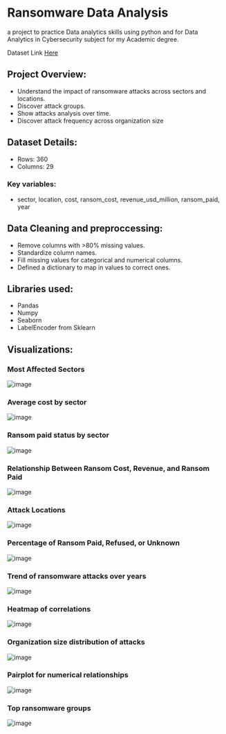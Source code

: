 # Ransomware Data Analysis 

a project to practice Data analytics skills using python and for Data Analytics in Cybersecurity subject for my Academic degree.

Dataset Link [Here](https://www.kaggle.com/datasets/joebeachcapital/ransomware-attacks/data)

## Project Overview:
* Understand the impact of ransomware attacks across sectors and locations.
* Discover attack groups.
* Show attacks analysis over time.
* Discover attack frequency across organization size

## Dataset Details:
* Rows: 360
* Columns: 29
### Key variables:
* sector, location, cost, ransom_cost, revenue_usd_million, ransom_paid, year

## Data Cleaning and preproccessing: 
* Remove columns with >80% missing values.
* Standardize column names.
* Fill missing values for categorical and numerical columns.
* Defined a dictionary to map in values to correct ones.

## Libraries used:
* Pandas
* Numpy
* Seaborn
* LabelEncoder from Sklearn

## Visualizations:

### Most Affected Sectors
![image](https://github.com/user-attachments/assets/992d5859-2847-4554-86ae-ba8d71d685b9)

### Average cost by sector
![image](https://github.com/user-attachments/assets/87aaebf4-a3e1-4773-b207-ad7fb5c830e5)

### Ransom paid status by sector
![image](https://github.com/user-attachments/assets/f116eb6c-1cd9-4a2c-8044-6c3c166e6fd6)

### Relationship Between Ransom Cost, Revenue, and Ransom Paid
![image](https://github.com/user-attachments/assets/2ed39975-8412-4ec8-8ec8-1394c82b21ec)

### Attack Locations
![image](https://github.com/user-attachments/assets/d1c35a0e-a5a6-4a16-a78e-0d9e149c4540)

### Percentage of Ransom Paid, Refused, or Unknown
![image](https://github.com/user-attachments/assets/f34dd1af-3212-4bc7-a1df-362b318050c3)

### Trend of ransomware attacks over years
![image](https://github.com/user-attachments/assets/a3e69fe4-f3d3-4c41-af48-86695b48e3d2)

### Heatmap of correlations
![image](https://github.com/user-attachments/assets/b8700331-8a7c-48ab-89e3-fa4bc2b52ba5)

### Organization size distribution of attacks
![image](https://github.com/user-attachments/assets/c1037053-6549-45ee-bb22-f96bf548180e)

### Pairplot for numerical relationships
![image](https://github.com/user-attachments/assets/826be751-fde9-4742-a5cf-13b20ee799e3)

### Top ransomware groups
![image](https://github.com/user-attachments/assets/7a929c55-389b-4c3c-af4b-12894515b3b9)








